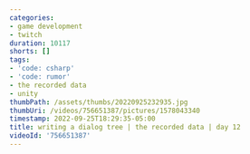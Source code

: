 ```yaml
---
categories:
- game development
- twitch
duration: 10117
shorts: []
tags:
- 'code: csharp'
- 'code: rumor'
- the recorded data
- unity
thumbPath: /assets/thumbs/20220925232935.jpg
thumbUri: /videos/756651387/pictures/1578043340
timestamp: 2022-09-25T18:29:35-05:00
title: writing a dialog tree | the recorded data | day 12
videoId: '756651387'
---
```

